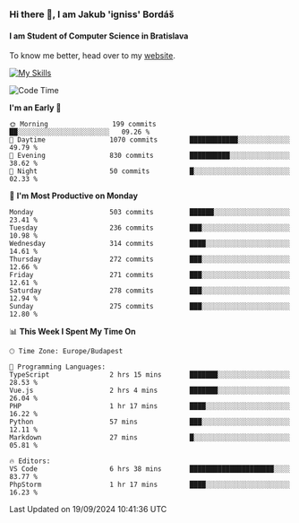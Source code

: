 ### Hi there 👋, I am Jakub 'igniss' Bordáš

#### I am Student of Computer Science in Bratislava
To know me better, head over to my [website](https://bordas.sk).

[![My Skills](https://skillicons.dev/icons?i=js,html,css,figma,svelte,java,kotlin,python,postgresql,typescript,nest,nodejs)](https://bordas.sk)


<!--START_SECTION:waka-->
![Code Time](http://img.shields.io/badge/Code%20Time-1%2C526%20hrs%2030%20mins-blue)

**I'm an Early 🐤** 

```text
🌞 Morning                199 commits         ██░░░░░░░░░░░░░░░░░░░░░░░   09.26 % 
🌆 Daytime                1070 commits        ████████████░░░░░░░░░░░░░   49.79 % 
🌃 Evening                830 commits         ██████████░░░░░░░░░░░░░░░   38.62 % 
🌙 Night                  50 commits          █░░░░░░░░░░░░░░░░░░░░░░░░   02.33 % 
```
📅 **I'm Most Productive on Monday** 

```text
Monday                   503 commits         ██████░░░░░░░░░░░░░░░░░░░   23.41 % 
Tuesday                  236 commits         ███░░░░░░░░░░░░░░░░░░░░░░   10.98 % 
Wednesday                314 commits         ████░░░░░░░░░░░░░░░░░░░░░   14.61 % 
Thursday                 272 commits         ███░░░░░░░░░░░░░░░░░░░░░░   12.66 % 
Friday                   271 commits         ███░░░░░░░░░░░░░░░░░░░░░░   12.61 % 
Saturday                 278 commits         ███░░░░░░░░░░░░░░░░░░░░░░   12.94 % 
Sunday                   275 commits         ███░░░░░░░░░░░░░░░░░░░░░░   12.80 % 
```


📊 **This Week I Spent My Time On** 

```text
🕑︎ Time Zone: Europe/Budapest

💬 Programming Languages: 
TypeScript               2 hrs 15 mins       ███████░░░░░░░░░░░░░░░░░░   28.53 % 
Vue.js                   2 hrs 4 mins        ███████░░░░░░░░░░░░░░░░░░   26.04 % 
PHP                      1 hr 17 mins        ████░░░░░░░░░░░░░░░░░░░░░   16.22 % 
Python                   57 mins             ███░░░░░░░░░░░░░░░░░░░░░░   12.11 % 
Markdown                 27 mins             █░░░░░░░░░░░░░░░░░░░░░░░░   05.81 % 

🔥 Editors: 
VS Code                  6 hrs 38 mins       █████████████████████░░░░   83.77 % 
PhpStorm                 1 hr 17 mins        ████░░░░░░░░░░░░░░░░░░░░░   16.23 % 
```


 Last Updated on 19/09/2024 10:41:36 UTC
<!--END_SECTION:waka-->
